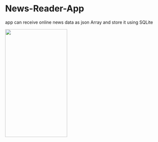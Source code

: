 # News-Reader-App
app can receive online news data as json Array and store it using SQLite



<img src="https://user-images.githubusercontent.com/15935347/57209148-9e89e600-6fd7-11e9-8a82-0515b46acc3e.png"  width="200" height="350" />


